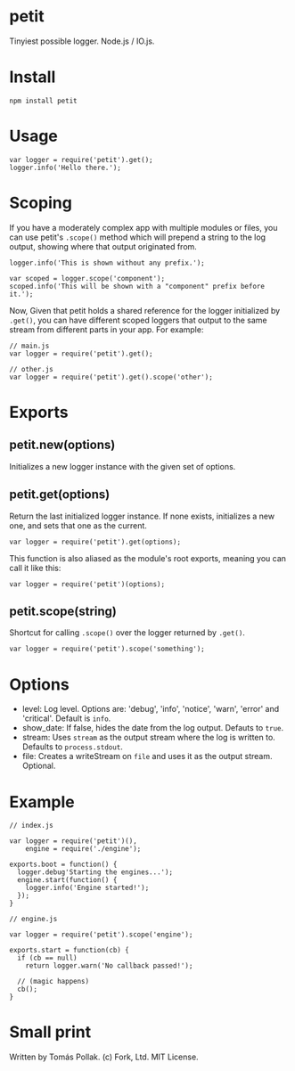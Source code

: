 # petit

Tinyiest possible logger. Node.js / IO.js.

# Install
     
    npm install petit

# Usage

    var logger = require('petit').get();
    logger.info('Hello there.');

# Scoping

If you have a moderately complex app with multiple modules or files, you can use petit's `.scope()` method which will prepend a string to the log output, showing where that output originated from. 

    logger.info('This is shown without any prefix.');

    var scoped = logger.scope('component');
    scoped.info('This will be shown with a "component" prefix before it.');

Now, Given that petit holds a shared reference for the logger initialized by `.get()`, you can have different scoped loggers that output to the same stream from different parts in your app. For example:

    // main.js
    var logger = require('petit').get();

    // other.js
    var logger = require('petit').get().scope('other');

# Exports

## petit.new(options)

Initializes a new logger instance with the given set of options.

## petit.get(options)

Return the last initialized logger instance. If none exists, initializes
a new one, and sets that one as the current.

    var logger = require('petit').get(options);

This function is also aliased as the module's root exports, meaning you can call it like this:

    var logger = require('petit')(options);

## petit.scope(string)

Shortcut for calling `.scope()` over the logger returned by `.get()`.

    var logger = require('petit').scope('something');

# Options

 - level: Log level. Options are: 'debug', 'info', 'notice', 'warn', 'error' and 'critical'. Default is `info`.
 - show_date: If false, hides the date from the log output. Defauts to `true`.
 - stream: Uses `stream` as the output stream where the log is written to. Defaults to `process.stdout`.
 - file: Creates a writeStream on `file` and uses it as the output stream. Optional.

# Example

    // index.js

    var logger = require('petit')(),
        engine = require('./engine');

    exports.boot = function() {
      logger.debug'Starting the engines...');
      engine.start(function() {
        logger.info('Engine started!');
      });
    }

    // engine.js

    var logger = require('petit').scope('engine');

    exports.start = function(cb) {
      if (cb == null)
        return logger.warn('No callback passed!');

      // (magic happens)
      cb();
    }

# Small print

Written by Tomás Pollak.
(c) Fork, Ltd. MIT License.
